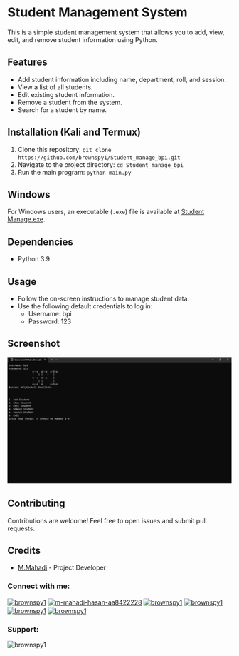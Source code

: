 # Student Management System

This is a simple student management system that allows you to add, view, edit, and remove student information using Python.

## Features

- Add student information including name, department, roll, and session.
- View a list of all students.
- Edit existing student information.
- Remove a student from the system.
- Search for a student by name.

## Installation (Kali and Termux)

1. Clone this repository: `git clone https://github.com/brownspy1/Student_manage_bpi.git`
2. Navigate to the project directory: `cd Student_manage_bpi`
3. Run the main program: `python main.py`

## Windows

For Windows users, an executable (`.exe`) file is available at [Student Manage.exe](https://raw.githubusercontent.com/brownspy1/Student_manage_bpi/main/Student%20Manage.exe).

## Dependencies

- Python 3.9


## Usage

- Follow the on-screen instructions to manage student data.
- Use the following default credentials to log in:
  - Username: bpi
  - Password: 123
## Screenshot
![Screenshot](https://github.com/brownspy1/Student_manage_bpi/blob/main/Student_manage_bpi.png)

## Contributing

Contributions are welcome! Feel free to open issues and submit pull requests.

## Credits

- [M.Mahadi](https://github.com/brownspy1) - Project Developer
<h3 align="left">Connect with me:</h3>
<p align="left">
<a href="https://twitter.com/brownspy1" target="blank"><img align="center" src="https://raw.githubusercontent.com/rahuldkjain/github-profile-readme-generator/master/src/images/icons/Social/twitter.svg" alt="brownspy1" height="30" width="40" /></a>
<a href="https://linkedin.com/in/m-mahadi-hasan-aa8422228" target="blank"><img align="center" src="https://raw.githubusercontent.com/rahuldkjain/github-profile-readme-generator/master/src/images/icons/Social/linked-in-alt.svg" alt="m-mahadi-hasan-aa8422228" height="30" width="40" /></a>
<a href="https://fb.com/brownspy1" target="blank"><img align="center" src="https://raw.githubusercontent.com/rahuldkjain/github-profile-readme-generator/master/src/images/icons/Social/facebook.svg" alt="brownspy1" height="30" width="40" /></a>
<a href="https://instagram.com/brownspy1" target="blank"><img align="center" src="https://raw.githubusercontent.com/rahuldkjain/github-profile-readme-generator/master/src/images/icons/Social/instagram.svg" alt="brownspy1" height="30" width="40" /></a>
<a href="https://www.youtube.com/c/brownspy1" target="blank"><img align="center" src="https://raw.githubusercontent.com/rahuldkjain/github-profile-readme-generator/master/src/images/icons/Social/youtube.svg" alt="brownspy1" height="30" width="40" /></a>
<a href="https://discord.gg/brownspy1" target="blank"><img align="center" src="https://raw.githubusercontent.com/rahuldkjain/github-profile-readme-generator/master/src/images/icons/Social/discord.svg" alt="brownspy1" height="30" width="40" /></a>
</p>


<h3 align="left">Support:</h3>
<p><a href="https://www.buymeacoffee.com/brownspy1"> <img align="left" src="https://cdn.buymeacoffee.com/buttons/v2/default-yellow.png" height="50" width="210" alt="brownspy1" /></a></p><br><br>
